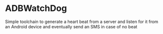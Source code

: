 # ADBWatchDog
Simple toolchain to generate a heart beat from a server and listen for it from an Android device and eventually send an SMS in case of no beat
